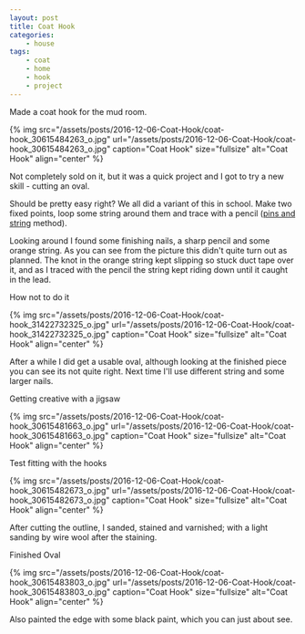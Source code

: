 ```yaml
---
layout: post
title: Coat Hook
categories:
    - house
tags:
    - coat
    - home
    - hook
    - project
---
```


Made a coat hook for the mud room.

{% img src="/assets/posts/2016-12-06-Coat-Hook/coat-hook_30615484263_o.jpg" url="/assets/posts/2016-12-06-Coat-Hook/coat-hook_30615484263_o.jpg" caption="Coat Hook" size="fullsize" alt="Coat Hook" align="center" %}

Not completely sold on it, but it was a quick project and I got to try a new skill - cutting an oval.

Should be pretty easy right? We all did a variant of this in school. Make two fixed points, loop some string around them and trace with a pencil ([pins and string](https://en.wikipedia.org/wiki/Ellipse#Pins-and-string_method) method).

Looking around I found some finishing nails, a sharp pencil and some orange string. As you can see from the picture this didn't quite turn out as planned. The knot in the orange string kept slipping so stuck duct tape over it, and as I traced with the pencil the string kept riding down until it caught in the lead.

How not to do it

{% img src="/assets/posts/2016-12-06-Coat-Hook/coat-hook_31422732325_o.jpg" url="/assets/posts/2016-12-06-Coat-Hook/coat-hook_31422732325_o.jpg" caption="Coat Hook" size="fullsize" alt="Coat Hook" align="center" %}

After a while I did get a usable oval, although looking at the finished piece you can see its not quite right. Next time I'll use different string and some larger nails.

Getting creative with a jigsaw

{% img src="/assets/posts/2016-12-06-Coat-Hook/coat-hook_30615481663_o.jpg" url="/assets/posts/2016-12-06-Coat-Hook/coat-hook_30615481663_o.jpg" caption="Coat Hook" size="fullsize" alt="Coat Hook" align="center" %}

Test fitting with the hooks

{% img src="/assets/posts/2016-12-06-Coat-Hook/coat-hook_30615482673_o.jpg" url="/assets/posts/2016-12-06-Coat-Hook/coat-hook_30615482673_o.jpg" caption="Coat Hook" size="fullsize" alt="Coat Hook" align="center" %}

After cutting the outline, I sanded, stained and varnished; with a light sanding by wire wool after the staining.

Finished Oval

{% img src="/assets/posts/2016-12-06-Coat-Hook/coat-hook_30615483803_o.jpg" url="/assets/posts/2016-12-06-Coat-Hook/coat-hook_30615483803_o.jpg" caption="Coat Hook" size="fullsize" alt="Coat Hook" align="center" %}

Also painted the edge with some black paint, which you can just about see.